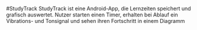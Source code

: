 #StudyTrack
StudyTrack ist eine Android-App, die Lernzeiten speichert und grafisch auswertet. Nutzer starten einen Timer, erhalten bei Ablauf ein Vibrations- und Tonsignal und sehen ihren Fortschritt in einem Diagramm
